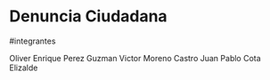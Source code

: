 # Denuncia Ciudadana
 
 
#integrantes

Oliver Enrique Perez Guzman
Victor Moreno Castro
Juan Pablo Cota Elizalde
